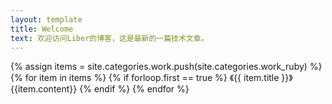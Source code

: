 ```yaml
---
layout: template
title: Welcome
text: 欢迎访问Liber的博客，这是最新的一篇技术文章。
---
```

{% assign items = site.categories.work.push(site.categories.work_ruby) %}
{% for item in items %}
{% if forloop.first == true %}
《{{ item.title }}》
{{item.content}}
{% endif %}
{% endfor %}